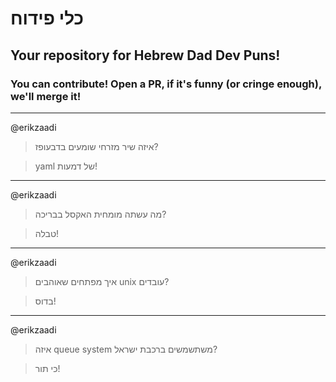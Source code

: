 # כלי פידוח

## Your repository for Hebrew Dad Dev Puns!

### You can contribute! Open a PR, if it's funny (or cringe enough), we'll merge it!

---

@erikzaadi

> איזה שיר מזרחי שומעים בדבעופז?

> yaml של דמעות!

---

@erikzaadi

> מה עשתה מומחית האקסל בבריכה?

> טבלה!

---

@erikzaadi

> איך מפתחים שאוהבים unix עובדים?

> בדוס!

---

@erikzaadi

> איזה queue system משתשמשים ברכבת ישראל?

> כי תור!

